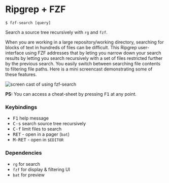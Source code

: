 # Ripgrep + FZF

```
$ fzf-search [query]
```
Search a source tree recursively with `rg` and `fzf`.

When you are working in a large repository/working directory,
searching for blocks of text in hundreds of files can be difficult.
This Ripgrep user-interface using FZF addresses that by leting you
narrow down your search results by letting you search recursively with
a set of files restricted further by the previous search.  You easily
switch between searching file contents to filtering file paths.  Here
is a mini screencast demonstrating some of these features.

![screen cast of using fzf-search](./fzf-search-demo.gif)

**PS:** You can access a cheat-sheet by pressing <kbd>F1</kbd> at any point.

### Keybindings

- <kbd>F1</kbd> help message
- <kbd>C-s</kbd> search source tree recursively
- <kbd>C-f</kbd> limit files to search
- <kbd>RET</kbd> - open in a pager (`bat`)
- <kbd>M-RET</kbd> - open in `$EDITOR`

### Dependencies

- `rg` for search
- `fzf` for display & filtering UI
- `bat` for preview
